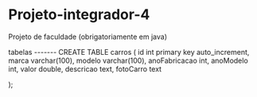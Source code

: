 # Projeto-integrador-4
Projeto de faculdade (obrigatoriamente em java)



tabelas -------
CREATE TABLE carros (
	id int primary key auto_increment,
    marca varchar(100),
    modelo varchar(100),
    anoFabricacao int,
    anoModelo int,
    valor double,
    descricao text,
    fotoCarro text
    
);
